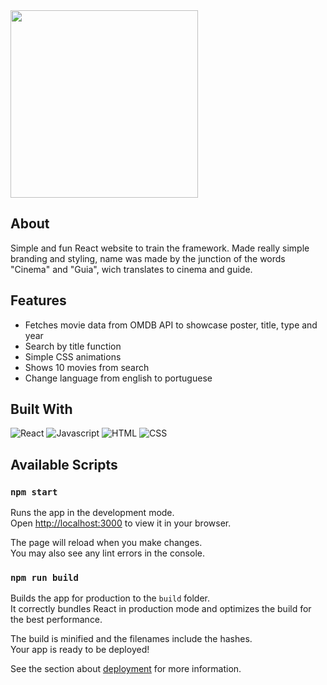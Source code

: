 [React]: https://img.shields.io/badge/React-20232A?style=for-the-badge&logo=react&logoColor=61DAFB
[HTML]: https://img.shields.io/badge/HTML-239120?style=for-the-badge&logo=html5&logoColor=white
[CSS]: https://img.shields.io/badge/CSS-239120?&style=for-the-badge&logo=css3&logoColor=white
[Javascript]: https://img.shields.io/badge/JavaScript-F7DF1E?style=for-the-badge&logo=javascript&logoColor=black

<img src="https://user-images.githubusercontent.com/64702639/222941850-0a6d835e-2f58-43ad-a7a5-805e9e808399.png" width="300"/>

## About
Simple and fun React website to train the framework. Made really simple branding and styling, name was made by the junction of the words "Cinema" and "Guia", wich translates to cinema and guide.

## Features

- Fetches movie data from OMDB API to showcase poster, title, type and year
- Search by title function
- Simple CSS animations
- Shows 10 movies from search
- Change language from english to portuguese


## Built With

![React] ![Javascript] ![HTML] ![CSS] 

## Available Scripts

### `npm start`

Runs the app in the development mode.\
Open [http://localhost:3000](http://localhost:3000) to view it in your browser.

The page will reload when you make changes.\
You may also see any lint errors in the console.

### `npm run build`

Builds the app for production to the `build` folder.\
It correctly bundles React in production mode and optimizes the build for the best performance.

The build is minified and the filenames include the hashes.\
Your app is ready to be deployed!

See the section about [deployment](https://facebook.github.io/create-react-app/docs/deployment) for more information.
